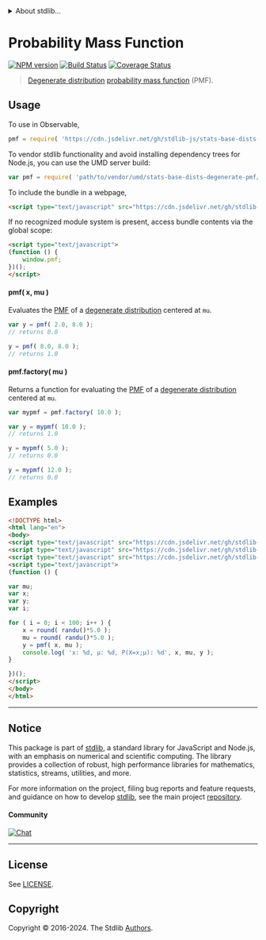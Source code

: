 <!--

@license Apache-2.0

Copyright (c) 2018 The Stdlib Authors.

Licensed under the Apache License, Version 2.0 (the "License");
you may not use this file except in compliance with the License.
You may obtain a copy of the License at

   http://www.apache.org/licenses/LICENSE-2.0

Unless required by applicable law or agreed to in writing, software
distributed under the License is distributed on an "AS IS" BASIS,
WITHOUT WARRANTIES OR CONDITIONS OF ANY KIND, either express or implied.
See the License for the specific language governing permissions and
limitations under the License.

-->


<details>
  <summary>
    About stdlib...
  </summary>
  <p>We believe in a future in which the web is a preferred environment for numerical computation. To help realize this future, we've built stdlib. stdlib is a standard library, with an emphasis on numerical and scientific computation, written in JavaScript (and C) for execution in browsers and in Node.js.</p>
  <p>The library is fully decomposable, being architected in such a way that you can swap out and mix and match APIs and functionality to cater to your exact preferences and use cases.</p>
  <p>When you use stdlib, you can be absolutely certain that you are using the most thorough, rigorous, well-written, studied, documented, tested, measured, and high-quality code out there.</p>
  <p>To join us in bringing numerical computing to the web, get started by checking us out on <a href="https://github.com/stdlib-js/stdlib">GitHub</a>, and please consider <a href="https://opencollective.com/stdlib">financially supporting stdlib</a>. We greatly appreciate your continued support!</p>
</details>

# Probability Mass Function

[![NPM version][npm-image]][npm-url] [![Build Status][test-image]][test-url] [![Coverage Status][coverage-image]][coverage-url] <!-- [![dependencies][dependencies-image]][dependencies-url] -->

> [Degenerate distribution][degenerate-distribution] [probability mass function][pmf] (PMF).

<section class="intro">

</section>

<!-- /.intro -->



<section class="usage">

## Usage

To use in Observable,

```javascript
pmf = require( 'https://cdn.jsdelivr.net/gh/stdlib-js/stats-base-dists-degenerate-pmf@umd/browser.js' )
```

To vendor stdlib functionality and avoid installing dependency trees for Node.js, you can use the UMD server build:

```javascript
var pmf = require( 'path/to/vendor/umd/stats-base-dists-degenerate-pmf/index.js' )
```

To include the bundle in a webpage,

```html
<script type="text/javascript" src="https://cdn.jsdelivr.net/gh/stdlib-js/stats-base-dists-degenerate-pmf@umd/browser.js"></script>
```

If no recognized module system is present, access bundle contents via the global scope:

```html
<script type="text/javascript">
(function () {
    window.pmf;
})();
</script>
```

#### pmf( x, mu )

Evaluates the [PMF][pmf] of a [degenerate distribution][degenerate-distribution] centered at `mu`.

```javascript
var y = pmf( 2.0, 8.0 );
// returns 0.0

y = pmf( 8.0, 8.0 );
// returns 1.0
```

#### pmf.factory( mu )

Returns a function for evaluating the [PMF][pmf] of a [degenerate distribution][degenerate-distribution] centered at `mu`.

```javascript
var mypmf = pmf.factory( 10.0 );

var y = mypmf( 10.0 );
// returns 1.0

y = mypmf( 5.0 );
// returns 0.0

y = mypmf( 12.0 );
// returns 0.0
```

</section>

<!-- /.usage -->

<section class="examples">

## Examples

<!-- eslint no-undef: "error" -->

```html
<!DOCTYPE html>
<html lang="en">
<body>
<script type="text/javascript" src="https://cdn.jsdelivr.net/gh/stdlib-js/random-base-randu@umd/browser.js"></script>
<script type="text/javascript" src="https://cdn.jsdelivr.net/gh/stdlib-js/math-base-special-round@umd/browser.js"></script>
<script type="text/javascript" src="https://cdn.jsdelivr.net/gh/stdlib-js/stats-base-dists-degenerate-pmf@umd/browser.js"></script>
<script type="text/javascript">
(function () {

var mu;
var x;
var y;
var i;

for ( i = 0; i < 100; i++ ) {
    x = round( randu()*5.0 );
    mu = round( randu()*5.0 );
    y = pmf( x, mu );
    console.log( 'x: %d, µ: %d, P(X=x;µ): %d', x, mu, y );
}

})();
</script>
</body>
</html>
```

</section>

<!-- /.examples -->

<!-- Section for related `stdlib` packages. Do not manually edit this section, as it is automatically populated. -->

<section class="related">

</section>

<!-- /.related -->

<!-- Section for all links. Make sure to keep an empty line after the `section` element and another before the `/section` close. -->


<section class="main-repo" >

* * *

## Notice

This package is part of [stdlib][stdlib], a standard library for JavaScript and Node.js, with an emphasis on numerical and scientific computing. The library provides a collection of robust, high performance libraries for mathematics, statistics, streams, utilities, and more.

For more information on the project, filing bug reports and feature requests, and guidance on how to develop [stdlib][stdlib], see the main project [repository][stdlib].

#### Community

[![Chat][chat-image]][chat-url]

---

## License

See [LICENSE][stdlib-license].


## Copyright

Copyright &copy; 2016-2024. The Stdlib [Authors][stdlib-authors].

</section>

<!-- /.stdlib -->

<!-- Section for all links. Make sure to keep an empty line after the `section` element and another before the `/section` close. -->

<section class="links">

[npm-image]: http://img.shields.io/npm/v/@stdlib/stats-base-dists-degenerate-pmf.svg
[npm-url]: https://npmjs.org/package/@stdlib/stats-base-dists-degenerate-pmf

[test-image]: https://github.com/stdlib-js/stats-base-dists-degenerate-pmf/actions/workflows/test.yml/badge.svg?branch=v0.2.1
[test-url]: https://github.com/stdlib-js/stats-base-dists-degenerate-pmf/actions/workflows/test.yml?query=branch:v0.2.1

[coverage-image]: https://img.shields.io/codecov/c/github/stdlib-js/stats-base-dists-degenerate-pmf/main.svg
[coverage-url]: https://codecov.io/github/stdlib-js/stats-base-dists-degenerate-pmf?branch=main

<!--

[dependencies-image]: https://img.shields.io/david/stdlib-js/stats-base-dists-degenerate-pmf.svg
[dependencies-url]: https://david-dm.org/stdlib-js/stats-base-dists-degenerate-pmf/main

-->

[chat-image]: https://img.shields.io/gitter/room/stdlib-js/stdlib.svg
[chat-url]: https://app.gitter.im/#/room/#stdlib-js_stdlib:gitter.im

[stdlib]: https://github.com/stdlib-js/stdlib

[stdlib-authors]: https://github.com/stdlib-js/stdlib/graphs/contributors

[umd]: https://github.com/umdjs/umd
[es-module]: https://developer.mozilla.org/en-US/docs/Web/JavaScript/Guide/Modules

[deno-url]: https://github.com/stdlib-js/stats-base-dists-degenerate-pmf/tree/deno
[deno-readme]: https://github.com/stdlib-js/stats-base-dists-degenerate-pmf/blob/deno/README.md
[umd-url]: https://github.com/stdlib-js/stats-base-dists-degenerate-pmf/tree/umd
[umd-readme]: https://github.com/stdlib-js/stats-base-dists-degenerate-pmf/blob/umd/README.md
[esm-url]: https://github.com/stdlib-js/stats-base-dists-degenerate-pmf/tree/esm
[esm-readme]: https://github.com/stdlib-js/stats-base-dists-degenerate-pmf/blob/esm/README.md
[branches-url]: https://github.com/stdlib-js/stats-base-dists-degenerate-pmf/blob/main/branches.md

[stdlib-license]: https://raw.githubusercontent.com/stdlib-js/stats-base-dists-degenerate-pmf/main/LICENSE

[pmf]: https://en.wikipedia.org/wiki/Probability_mass_function

[degenerate-distribution]: https://en.wikipedia.org/wiki/Degenerate_distribution

</section>

<!-- /.links -->
